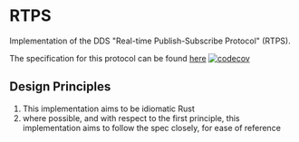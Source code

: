 # RTPS

Implementation of the DDS "Real-time Publish-Subscribe Protocol" (RTPS).

The specification for this protocol can be found [here](https://www.omg.org/spec/DDSI-RTPS/2.5/PDF)
[![codecov](https://codecov.io/gh/danieleades/rtps/branch/main/graph/badge.svg?token=zMXM0QthTc)](https://codecov.io/gh/danieleades/rtps)


## Design Principles

1. This implementation aims to be idiomatic Rust
2. where possible, and with respect to the first principle, this implementation aims to follow the spec closely, for ease of reference
